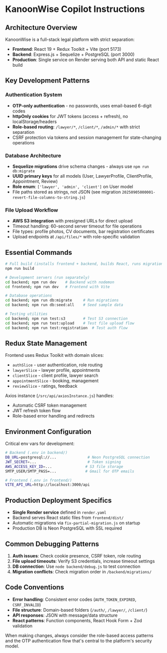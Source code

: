 # KanoonWise Copilot Instructions

## Architecture Overview

KanoonWise is a full-stack legal platform with strict separation:
- **Frontend**: React 19 + Redux Toolkit + Vite (port 5173)
- **Backend**: Express.js + Sequelize + PostgreSQL (port 3000)
- **Production**: Single service on Render serving both API and static React build

## Key Development Patterns

### Authentication System
- **OTP-only authentication** - no passwords, uses email-based 6-digit codes
- **httpOnly cookies** for JWT tokens (access + refresh), no localStorage/headers
- **Role-based routing**: `/lawyer/*`, `/client/*`, `/admin/*` with strict separation
- CSRF protection via tokens and session management for state-changing operations

### Database Architecture
- **Sequelize migrations** drive schema changes - always use `npm run db:migrate`
- **UUID primary keys** for all models (User, LawyerProfile, ClientProfile, Appointment, Review)
- **Role enum**: `['lawyer', 'admin', 'client']` on User model
- File paths stored as strings, not JSON (see migration `20250905000001-revert-file-columns-to-string.js`)

### File Upload Workflow
- **AWS S3 integration** with presigned URLs for direct upload
- Timeout handling: 60-second server timeout for file operations
- File types: profile photos, CV documents, bar registration certificates
- Upload endpoints at `/api/files/*` with role-specific validation

## Essential Commands

```bash
# Full build (installs frontend + backend, builds React, runs migrations)
npm run build

# Development servers (run separately)
cd backend; npm run dev    # Backend with nodemon
cd frontend; npm run dev   # Frontend with Vite

# Database operations
cd backend; npm run db:migrate     # Run migrations
cd backend; npm run db:seed:all    # Seed sample data

# Testing utilities
cd backend; npm run test:s3        # Test S3 connection
cd backend; npm run test:upload    # Test file upload flow
cd backend; npm run test:registration  # Test auth flow
```

## Redux State Management

Frontend uses Redux Toolkit with domain slices:
- `authSlice` - user authentication, role routing
- `lawyerSlice` - lawyer profile, appointments
- `clientSlice` - client profile, lawyer search
- `appointmentSlice` - booking, management
- `reviewSlice` - ratings, feedback

Axios instance (`/src/api/axiosInstance.js`) handles:
- Automatic CSRF token management
- JWT refresh token flow
- Role-based error handling and redirects

## Environment Configuration

Critical env vars for development:
```bash
# Backend (.env in backend/)
DB_URL=postgresql://...              # Neon PostgreSQL connection
JWT_SECRET=...                       # Token signing
AWS_ACCESS_KEY_ID=...               # S3 file storage
SMTP_USER/SMTP_PASS=...             # Gmail for OTP emails

# Frontend (.env in frontend/)
VITE_API_URL=http://localhost:3000/api
```

## Production Deployment Specifics

- **Single Render service** defined in `render.yaml`
- Backend serves React static files from `frontend/dist/`
- Automatic migrations via `fix-partial-migration.js` on startup
- Production DB is Neon PostgreSQL with SSL required

## Common Debugging Patterns

1. **Auth issues**: Check cookie presence, CSRF token, role routing
2. **File upload timeouts**: Verify S3 credentials, increase timeout settings
3. **DB connection**: Use `node backend/debug.js` to test connection
4. **Migration conflicts**: Check migration order in `/backend/migrations/`

## Code Conventions

- **Error handling**: Consistent error codes (`AUTH_TOKEN_EXPIRED`, `CSRF_INVALID`)
- **File structure**: Domain-based folders (`/auth/`, `/lawyer/`, `/client/`)
- **API responses**: JSON with message/data structure
- **React patterns**: Function components, React Hook Form + Zod validation

When making changes, always consider the role-based access patterns and the OTP authentication flow that's central to the platform's security model.